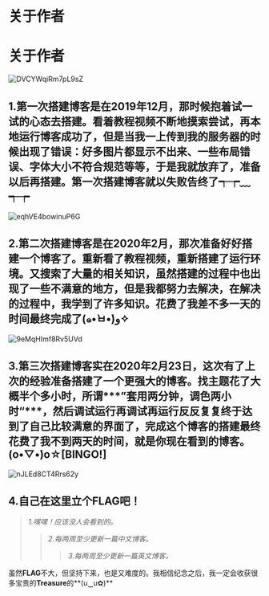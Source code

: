 # 关于作者


# 关于作者

![DVCYWqiRm7pL9sZ](https://gitee.com//Brief-rf/BlogImages/raw/master/img/DVCYWqiRm7pL9sZ.jpg)

## 1.第**一**次搭建博客是在2019年12月，那时候抱着试一试的心态去搭建。看着教程视频不断地摸索尝试，再本地运行博客成功了，但是当我一上传到我的服务器的时候出现了错误：好多图片都显示不出来、一些布局错误、字体大小不符合规范等等，于是我就放弃了，准备以后再搭建。第一次搭建博客就以失败告终了┭┮﹏┭┮

![eqhVE4bowinuP6G](https://gitee.com//Brief-rf/BlogImages/raw/master/img/eqhVE4bowinuP6G.jpg)

## 2.第**二**次搭建博客是在2020年2月，那次准备好好搭建一个博客了。重新看了教程视频，重新搭建了运行环境。又搜索了大量的相关知识，虽然搭建的过程中也出现了一些不满意的地方，但是我都努力去解决，在解决的过程中，我学到了许多知识。花费了我差不多一天的时间最终完成了(๑•̀ㅂ•́)و✧

![9eMqHImf8Rv5UVd](https://gitee.com//Brief-rf/BlogImages/raw/master/img/9eMqHImf8Rv5UVd.jpg)

## 3.第**三**次搭建博客实在2020年2月23日，这次有了上次的经验准备搭建了一个更强大的博客。找主题花了大概半个多小时，所谓***”套用两分钟，调色两小时“***，然后调试运行再调试再运行反反复复终于达到了自己比较满意的界面了，完成这个博客的搭建最终花费了我不到两天的时间，就是你现在看到的博客。(o•̀▽•́)o☆[BINGO!]

![nJLEd8CT4Rrs62y](https://gitee.com//Brief-rf/BlogImages/raw/master/img/nJLEd8CT4Rrs62y.jpg)

## 4.自己在这里立个FLAG吧！

> *1.嘿嘿！应该没人会看到的。*
> > *2.每两周至少更新一篇中文博客。*
> >
> > > *3.每两周至少更新一篇英文博客。*

虽然**FLAG**不大，但坚持下来，也是又难度的。我相信纪念之后，我一定会收获很多宝贵的**Treasure**的**(u‿ฺu✿ฺ)**
